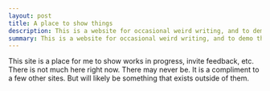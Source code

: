 ```yaml
---
layout: post
title: A place to show things
description: This is a website for occasional weird writing, and to demo things.
summary: This is a website for occasional weird writing, and to demo things.
---
```


This site is a place for me to show works in progress, invite feedback, etc. 
There is not much here right now. There may never be. It is a compliment to a few other sites. But will likely be something that exists outside of them. 